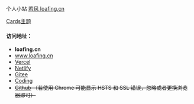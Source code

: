 个人小站 [若风 loafing.cn ](https://loafing.cn) 

[Cards主题](https://github.com/ChrAlpha/hexo-theme-cards)

#### 访问地址：
- **loafing.cn**
- www.loafing.cn
- [Vercel](https://loafing.vercel.app/)
- [Netlify](https://loafing.netlify.app/)
- [Gitee](https://forzqx.gitee.io/)
- [Coding](https://coding.loafing.cn/)
- ~~[Github](https://gh.loafing.cn/) （若使用 Chrome 可能显示 HSTS 和 SSL 错误，忽略或者更换浏览器即可）~~

